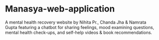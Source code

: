 # Manasya-web-application
A mental health recovery website by Nihita Pr., Chanda Jha &amp; Namrata Gupta featuring a chatbot for sharing feelings, mood examining questions, mental health check-ups, and self-help videos &amp; book recommendations.
